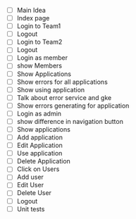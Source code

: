 - [ ] Main Idea
- [ ] Index page
- [ ] Login to Team1
- [ ] Logout
- [ ] Login to Team2
- [ ] Logout
- [ ] Login as member
- [ ] show Members
- [ ] Show Applications
- [ ] Show errors for all applications
- [ ] Show using application
- [ ] Talk about error service and gke
- [ ] Show errors generating for application
- [ ] Login as admin
- [ ] show difference in navigation button
- [ ] Show applications
- [ ] Add application
- [ ] Edit Application
- [ ] Use application
- [ ] Delete Application
- [ ] Click on Users
- [ ] Add user
- [ ] Edit User
- [ ] Delete User
- [ ] Logout
- [ ] Unit tests 
